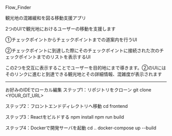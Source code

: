 Flow_Finder

観光地の混雑緩和を図る移動支援アプリ

2つのUIで観光地におけるユーザーの移動を支援します

①チェックポイントからチェックポイントまでの道案内を行うUI

②チェックポイントに到達した際にそのチェックポイントに接続された次のチェックポイントまでのリストを表示するUI

この2つを交互に表示することでユーザーを目的地にまで導きます。②のUIにはそのリンクに進むと到達できる観光地とその詳細情報、混雑度が表示されます

------------------------------------------------------------------------
お好みのIDEでローカル編集
ステップ1：リポジトリをクローン
git clone <YOUR_GIT_URL>

ステップ2：フロントエンドディレクトリへ移動
cd frontend

ステップ3：Reactをビルドする
npm install
npm run build

ステップ4：Dockerで開発サーバを起動
cd ..
docker-compose up --build
